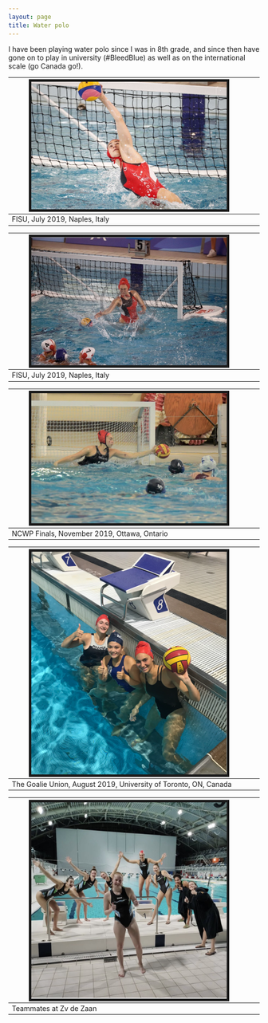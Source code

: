 ```yaml
---
layout: page
title: Water polo
---
```


I have been playing water polo since I was in 8th grade, and since then have gone on to play in university (#BleedBlue) as well as on the international scale (go Canada go!). 


|  <img src="/assets/img/IMG_7452.JPG" style="width:80%; border:5px solid; margin-right: 20px" align="center">|
|------------|
|  FISU, July 2019, Naples, Italy|


| <img src="/assets/img/IMG_8361.jpg" style="width:80%; border:5px solid; margin-right: 20px" align="center">|
|------------|
|  FISU, July 2019, Naples, Italy|


| <img src="/assets/img/IMG_9662.JPG" style="width:80%; border:5px solid; margin-right: 20px" align="center">|
|------------|
|  NCWP Finals, November 2019, Ottawa, Ontario|


| <img src="/assets/img/picture_union.png" style="width:80%; border:5px solid; margin-right: 20px" align="center">|
|------------|
| The Goalie Union, August 2019, University of Toronto, ON, Canada|

| <img src="/assets/img/IMG_3771.JPG" style="width:80%; border:5px solid; margin-right: 20px" align="center">|
|------------|
| Teammates at Zv de Zaan|



